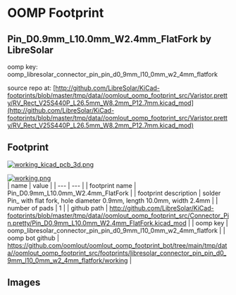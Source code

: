 # OOMP Footprint  
## Pin_D0.9mm_L10.0mm_W2.4mm_FlatFork  by LibreSolar  
  
oomp key: oomp_libresolar_connector_pin_pin_d0_9mm_l10_0mm_w2_4mm_flatfork  
  
source repo at: [http://github.com/LibreSolar/KiCad-footprints/blob/master/tmp/data//oomlout_oomp_footprint_src/Varistor.pretty/RV_Rect_V25S440P_L26.5mm_W8.2mm_P12.7mm.kicad_mod](http://github.com/LibreSolar/KiCad-footprints/blob/master/tmp/data//oomlout_oomp_footprint_src/Varistor.pretty/RV_Rect_V25S440P_L26.5mm_W8.2mm_P12.7mm.kicad_mod)  
## Footprint  
  
[![working_kicad_pcb_3d.png](working_kicad_pcb_3d_600.png)](working_kicad_pcb_3d.png)  
  
[![working.png](working_600.png)](working.png)  
| name | value | 
| --- | --- | 
| footprint name | Pin_D0.9mm_L10.0mm_W2.4mm_FlatFork | 
| footprint description | solder Pin_ with flat fork, hole diameter 0.9mm, length 10.0mm, width 2.4mm | 
| number of pads | 1 | 
| github path | http://github.com/LibreSolar/KiCad-footprints/blob/master/tmp/data//oomlout_oomp_footprint_src/Connector_Pin.pretty/Pin_D0.9mm_L10.0mm_W2.4mm_FlatFork.kicad_mod | 
| oomp key | oomp_libresolar_connector_pin_pin_d0_9mm_l10_0mm_w2_4mm_flatfork | 
| oomp bot github | https://github.com/oomlout/oomlout_oomp_footprint_bot/tree/main/tmp/data//oomlout_oomp_footprint_src/footprints/libresolar_connector_pin_pin_d0_9mm_l10_0mm_w2_4mm_flatfork/working | 
## Images  
